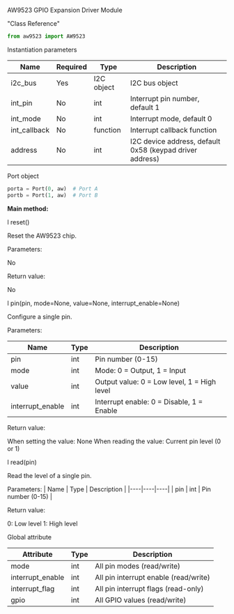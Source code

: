 AW9523 GPIO Expansion Driver Module 

"Class Reference" 

```python
from aw9523 import AW9523
```


Instantiation parameters 

| Name | Required | Type | Description | 
|---- |----|----|----|
| i2c_bus | Yes | I2C object | I2C bus object |
| int_pin | No | int | Interrupt pin number, default 1 |
| int_mode | No | int | Interrupt mode, default 0 |
| int_callback | No | function | Interrupt callback function |
| address | No | int | I2C device address, default 0x58 (keypad driver address) |

Port object 

```python
porta = Port(0, aw)  # Port A
portb = Port(1, aw)  # Port B 
```


**Main method:**

l reset()


Reset the AW9523 chip. 

Parameters: 

No

Return value: 

No

l pin(pin, mode=None, value=None, interrupt_enable=None)

Configure a single pin.

Parameters: 

| Name | Type | Description | 
|----|----|----|
| pin | int | Pin number (0-15) |
| mode | int | Mode: 0 = Output, 1 = Input |
| value | int | Output value: 0 = Low level, 1 = High level |
| interrupt_enable | int | Interrupt enable: 0 = Disable, 1 = Enable | 

Return value: 

When setting the value: None
When reading the value: Current pin level (0 or 1)

l read(pin)

Read the level of a single pin. 

Parameters:
| Name | Type | Description | 
|----|----|----|
| pin | int | Pin number (0-15) | 

Return value: 

0: Low level
1: High level 

Global attribute 

| Attribute | Type | Description | 
|----|----|----|
| mode | int | All pin modes (read/write) |
| interrupt_enable | int | All pin interrupt enable (read/write) |
| interrupt_flag | int | All pin interrupt flags (read-only) |
| gpio | int | All GPIO values (read/write) |